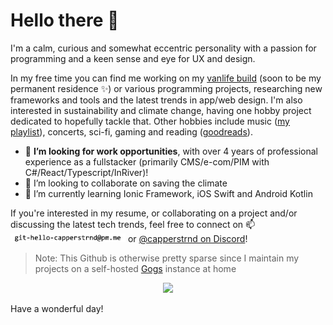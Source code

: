 # Hello there 👋

I'm a calm, curious and somewhat eccentric personality with a passion for programming and a keen sense and eye for UX and design.

In my free time you can find me working on my [vanlife build](https://instagram.com/wheeldwell) (soon to be my permanent residence ✨) or various programming projects, researching new frameworks and tools and the latest trends in app/web design. I'm also interested in sustainability and climate change, having one hobby project dedicated to hopefully tackle that. Other hobbies include music ([my playlist](https://open.spotify.com/playlist/3UwTfkqZMLQ2Z4jJbpHwu2?si=e2b35ca587694a38)), concerts, sci-fi, gaming and reading ([goodreads](https://goodreads.com/capperstrnd)).

- 🤔 **I’m looking for work opportunities**, with over 4 years of professional experience as a fullstacker (primarily CMS/e-com/PIM with C#/React/Typescript/InRiver)!
- 👯 I’m looking to collaborate on saving the climate
- 🌱 I’m currently learning Ionic Framework, iOS Swift and Android Kotlin

If you're interested in my resume, or collaborating on a project and/or discussing the latest tech trends, feel free to connect on 📫 !['robots beware - electrified postage method, ask a friend if you can't see this <3'](./assets/reachme.png) or [@capperstrnd on Discord](https://discord.com/users/capperstrnd)!

> Note: This Github is otherwise pretty sparse since I maintain my projects on a self-hosted [Gogs](https://github.com/gogs/gogs) instance at home
<div align="center">

![](./assets/earthgif.gif)

</div>

Have a wonderful day!
